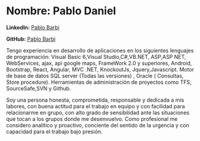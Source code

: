 
# **Nombre:** Pablo Daniel 

**LinkedIn:** [Pablo Barbi](https://www.linkedin.com/in/pablodanielbarbi/)

**GitHub:** [Pablo Barbi](https://github.com/pablobarbi)

Tengo experiencia en desarrollo de aplicaciones en los siguientes lenguajes de programación: Visual Basic 6,Visual Studio,C#,VB.NET,
ASP,ASP NET, WebServices, ajax, api google maps, FrameWork 2.0 y superiores, Android, Bootstrap, React, Angular, MVC .NET, KnockoutJs, 
Jquery,Javascript.
Motor de base de datos SQL server (Todas las versiones) , Oracle ( Consultas, Store procedure).
Herramientas de administración de proyectos como TFS, SourceSafe,SVN y Github.

Soy una persona honesta, comprometida, responsable y dedicada a mis labores, con buena actitud para el trabajo en equipo y con facilidad para relacionarme en grupo, con alto grado de sensibilidad ante las situaciones que tocan a los grupos donde me desenvuelvo.
Como profesional me considero analítico y proactivo, conciente del sentido de la urgencia y con capacidad para el trabajo bajo presión.
